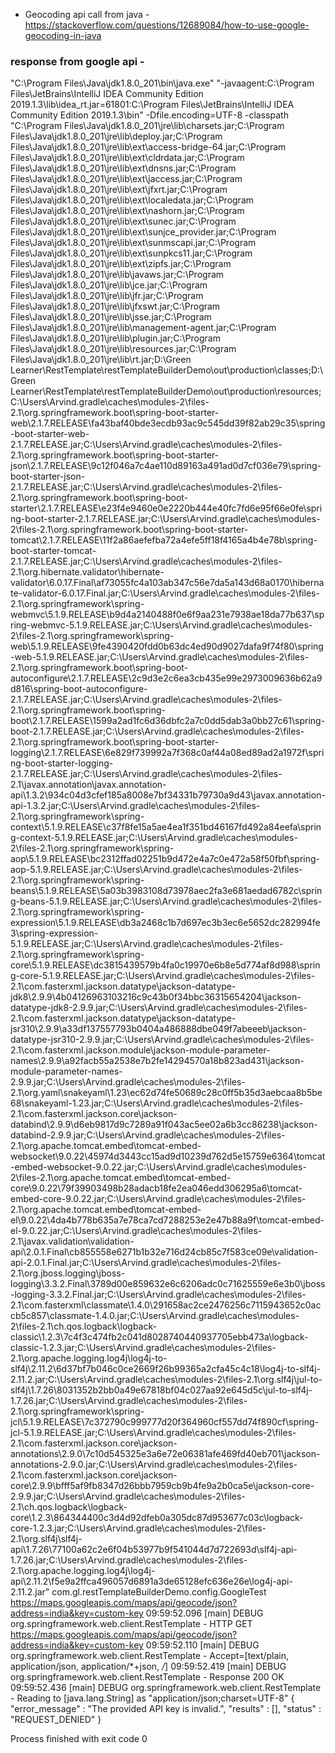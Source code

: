 * Geocoding api call from java - https://stackoverflow.com/questions/12689084/how-to-use-google-geocoding-in-java

### response from google api - 

"C:\Program Files\Java\jdk1.8.0_201\bin\java.exe" "-javaagent:C:\Program Files\JetBrains\IntelliJ IDEA Community Edition 2019.1.3\lib\idea_rt.jar=61801:C:\Program Files\JetBrains\IntelliJ IDEA Community Edition 2019.1.3\bin" -Dfile.encoding=UTF-8 -classpath "C:\Program Files\Java\jdk1.8.0_201\jre\lib\charsets.jar;C:\Program Files\Java\jdk1.8.0_201\jre\lib\deploy.jar;C:\Program Files\Java\jdk1.8.0_201\jre\lib\ext\access-bridge-64.jar;C:\Program Files\Java\jdk1.8.0_201\jre\lib\ext\cldrdata.jar;C:\Program Files\Java\jdk1.8.0_201\jre\lib\ext\dnsns.jar;C:\Program Files\Java\jdk1.8.0_201\jre\lib\ext\jaccess.jar;C:\Program Files\Java\jdk1.8.0_201\jre\lib\ext\jfxrt.jar;C:\Program Files\Java\jdk1.8.0_201\jre\lib\ext\localedata.jar;C:\Program Files\Java\jdk1.8.0_201\jre\lib\ext\nashorn.jar;C:\Program Files\Java\jdk1.8.0_201\jre\lib\ext\sunec.jar;C:\Program Files\Java\jdk1.8.0_201\jre\lib\ext\sunjce_provider.jar;C:\Program Files\Java\jdk1.8.0_201\jre\lib\ext\sunmscapi.jar;C:\Program Files\Java\jdk1.8.0_201\jre\lib\ext\sunpkcs11.jar;C:\Program Files\Java\jdk1.8.0_201\jre\lib\ext\zipfs.jar;C:\Program Files\Java\jdk1.8.0_201\jre\lib\javaws.jar;C:\Program Files\Java\jdk1.8.0_201\jre\lib\jce.jar;C:\Program Files\Java\jdk1.8.0_201\jre\lib\jfr.jar;C:\Program Files\Java\jdk1.8.0_201\jre\lib\jfxswt.jar;C:\Program Files\Java\jdk1.8.0_201\jre\lib\jsse.jar;C:\Program Files\Java\jdk1.8.0_201\jre\lib\management-agent.jar;C:\Program Files\Java\jdk1.8.0_201\jre\lib\plugin.jar;C:\Program Files\Java\jdk1.8.0_201\jre\lib\resources.jar;C:\Program Files\Java\jdk1.8.0_201\jre\lib\rt.jar;D:\Green Learner\RestTemplate\restTemplateBuilderDemo\out\production\classes;D:\Green Learner\RestTemplate\restTemplateBuilderDemo\out\production\resources;C:\Users\Arvind\.gradle\caches\modules-2\files-2.1\org.springframework.boot\spring-boot-starter-web\2.1.7.RELEASE\fa43baf40bde3ecdb93ac9c545dd39f82ab29c35\spring-boot-starter-web-2.1.7.RELEASE.jar;C:\Users\Arvind\.gradle\caches\modules-2\files-2.1\org.springframework.boot\spring-boot-starter-json\2.1.7.RELEASE\9c12f046a7c4ae110d89163a491ad0d7cf036e79\spring-boot-starter-json-2.1.7.RELEASE.jar;C:\Users\Arvind\.gradle\caches\modules-2\files-2.1\org.springframework.boot\spring-boot-starter\2.1.7.RELEASE\e23f4e9460e0e2220b444e40fc7fd6e95f66e0fe\spring-boot-starter-2.1.7.RELEASE.jar;C:\Users\Arvind\.gradle\caches\modules-2\files-2.1\org.springframework.boot\spring-boot-starter-tomcat\2.1.7.RELEASE\11f2a86aefefba72a4efe5ff18f4165a4b4e78b\spring-boot-starter-tomcat-2.1.7.RELEASE.jar;C:\Users\Arvind\.gradle\caches\modules-2\files-2.1\org.hibernate.validator\hibernate-validator\6.0.17.Final\af73055fc4a103ab347c56e7da5a143d68a0170\hibernate-validator-6.0.17.Final.jar;C:\Users\Arvind\.gradle\caches\modules-2\files-2.1\org.springframework\spring-webmvc\5.1.9.RELEASE\b9d4a2140488f0e6f9aa231e7938ae18da77b637\spring-webmvc-5.1.9.RELEASE.jar;C:\Users\Arvind\.gradle\caches\modules-2\files-2.1\org.springframework\spring-web\5.1.9.RELEASE\9fe4390420fdd0b63dc4ed90d9027dafa9f74f80\spring-web-5.1.9.RELEASE.jar;C:\Users\Arvind\.gradle\caches\modules-2\files-2.1\org.springframework.boot\spring-boot-autoconfigure\2.1.7.RELEASE\2c9d3e2c6ea3cb435e99e2973009636b62a9d816\spring-boot-autoconfigure-2.1.7.RELEASE.jar;C:\Users\Arvind\.gradle\caches\modules-2\files-2.1\org.springframework.boot\spring-boot\2.1.7.RELEASE\1599a2ad1fc6d36dbfc2a7c0dd5dab3a0bb27c61\spring-boot-2.1.7.RELEASE.jar;C:\Users\Arvind\.gradle\caches\modules-2\files-2.1\org.springframework.boot\spring-boot-starter-logging\2.1.7.RELEASE\6e829f739992a7f368c0af44a08ed89ad2a1972f\spring-boot-starter-logging-2.1.7.RELEASE.jar;C:\Users\Arvind\.gradle\caches\modules-2\files-2.1\javax.annotation\javax.annotation-api\1.3.2\934c04d3cfef185a8008e7bf34331b79730a9d43\javax.annotation-api-1.3.2.jar;C:\Users\Arvind\.gradle\caches\modules-2\files-2.1\org.springframework\spring-context\5.1.9.RELEASE\c37f8fe15a5ae4ea1f351bd46167fd492a84eefa\spring-context-5.1.9.RELEASE.jar;C:\Users\Arvind\.gradle\caches\modules-2\files-2.1\org.springframework\spring-aop\5.1.9.RELEASE\bc2312ffad02251b9d472e4a7c0e472a58f50fbf\spring-aop-5.1.9.RELEASE.jar;C:\Users\Arvind\.gradle\caches\modules-2\files-2.1\org.springframework\spring-beans\5.1.9.RELEASE\5a03b3983108d73978aec2fa3e681aedad6782c\spring-beans-5.1.9.RELEASE.jar;C:\Users\Arvind\.gradle\caches\modules-2\files-2.1\org.springframework\spring-expression\5.1.9.RELEASE\db3a2468c1b7d697ec3b3ec6e5652dc282994fe3\spring-expression-5.1.9.RELEASE.jar;C:\Users\Arvind\.gradle\caches\modules-2\files-2.1\org.springframework\spring-core\5.1.9.RELEASE\dc3815439579b4fa0c19970e6b8e5d774af8d988\spring-core-5.1.9.RELEASE.jar;C:\Users\Arvind\.gradle\caches\modules-2\files-2.1\com.fasterxml.jackson.datatype\jackson-datatype-jdk8\2.9.9\4b04126963103216c9c43b0f34bbc36315654204\jackson-datatype-jdk8-2.9.9.jar;C:\Users\Arvind\.gradle\caches\modules-2\files-2.1\com.fasterxml.jackson.datatype\jackson-datatype-jsr310\2.9.9\a33df137557793b0404a486888dbe049f7abeeeb\jackson-datatype-jsr310-2.9.9.jar;C:\Users\Arvind\.gradle\caches\modules-2\files-2.1\com.fasterxml.jackson.module\jackson-module-parameter-names\2.9.9\a92facb55a2538e7b2fe14294570a18b823ad431\jackson-module-parameter-names-2.9.9.jar;C:\Users\Arvind\.gradle\caches\modules-2\files-2.1\org.yaml\snakeyaml\1.23\ec62d74fe50689c28c0ff5b35d3aebcaa8b5be68\snakeyaml-1.23.jar;C:\Users\Arvind\.gradle\caches\modules-2\files-2.1\com.fasterxml.jackson.core\jackson-databind\2.9.9\d6eb9817d9c7289a91f043ac5ee02a6b3cc86238\jackson-databind-2.9.9.jar;C:\Users\Arvind\.gradle\caches\modules-2\files-2.1\org.apache.tomcat.embed\tomcat-embed-websocket\9.0.22\45974d3443cc15ad9d10239d762d5e15759e6364\tomcat-embed-websocket-9.0.22.jar;C:\Users\Arvind\.gradle\caches\modules-2\files-2.1\org.apache.tomcat.embed\tomcat-embed-core\9.0.22\79f39903498b28adacb18fe2ea046edd306295a6\tomcat-embed-core-9.0.22.jar;C:\Users\Arvind\.gradle\caches\modules-2\files-2.1\org.apache.tomcat.embed\tomcat-embed-el\9.0.22\4da4b778b635a7e78ca7cd7288253e2e47b88a9f\tomcat-embed-el-9.0.22.jar;C:\Users\Arvind\.gradle\caches\modules-2\files-2.1\javax.validation\validation-api\2.0.1.Final\cb855558e6271b1b32e716d24cb85c7f583ce09e\validation-api-2.0.1.Final.jar;C:\Users\Arvind\.gradle\caches\modules-2\files-2.1\org.jboss.logging\jboss-logging\3.3.2.Final\3789d00e859632e6c6206adc0c71625559e6e3b0\jboss-logging-3.3.2.Final.jar;C:\Users\Arvind\.gradle\caches\modules-2\files-2.1\com.fasterxml\classmate\1.4.0\291658ac2ce2476256c7115943652c0accb5c857\classmate-1.4.0.jar;C:\Users\Arvind\.gradle\caches\modules-2\files-2.1\ch.qos.logback\logback-classic\1.2.3\7c4f3c474fb2c041d8028740440937705ebb473a\logback-classic-1.2.3.jar;C:\Users\Arvind\.gradle\caches\modules-2\files-2.1\org.apache.logging.log4j\log4j-to-slf4j\2.11.2\6d37bf7b046c0ce2669f26b99365a2cfa45c4c18\log4j-to-slf4j-2.11.2.jar;C:\Users\Arvind\.gradle\caches\modules-2\files-2.1\org.slf4j\jul-to-slf4j\1.7.26\8031352b2bb0a49e67818bf04c027aa92e645d5c\jul-to-slf4j-1.7.26.jar;C:\Users\Arvind\.gradle\caches\modules-2\files-2.1\org.springframework\spring-jcl\5.1.9.RELEASE\7c372790c999777d20f364960cf557dd74f890cf\spring-jcl-5.1.9.RELEASE.jar;C:\Users\Arvind\.gradle\caches\modules-2\files-2.1\com.fasterxml.jackson.core\jackson-annotations\2.9.0\7c10d545325e3a6e72e06381afe469fd40eb701\jackson-annotations-2.9.0.jar;C:\Users\Arvind\.gradle\caches\modules-2\files-2.1\com.fasterxml.jackson.core\jackson-core\2.9.9\bfff5af9fb8347d26bbb7959cb9b4fe9a2b0ca5e\jackson-core-2.9.9.jar;C:\Users\Arvind\.gradle\caches\modules-2\files-2.1\ch.qos.logback\logback-core\1.2.3\864344400c3d4d92dfeb0a305dc87d953677c03c\logback-core-1.2.3.jar;C:\Users\Arvind\.gradle\caches\modules-2\files-2.1\org.slf4j\slf4j-api\1.7.26\77100a62c2e6f04b53977b9f541044d7d722693d\slf4j-api-1.7.26.jar;C:\Users\Arvind\.gradle\caches\modules-2\files-2.1\org.apache.logging.log4j\log4j-api\2.11.2\f5e9a2ffca496057d6891a3de65128efc636e26e\log4j-api-2.11.2.jar" com.gl.restTemplateBuilderDemo.config.GoogleTest
https://maps.googleapis.com/maps/api/geocode/json?address=india&key=custom-key
09:59:52.096 [main] DEBUG org.springframework.web.client.RestTemplate - HTTP GET https://maps.googleapis.com/maps/api/geocode/json?address=india&key=custom-key
09:59:52.110 [main] DEBUG org.springframework.web.client.RestTemplate - Accept=[text/plain, application/json, application/*+json, */*]
09:59:52.419 [main] DEBUG org.springframework.web.client.RestTemplate - Response 200 OK
09:59:52.436 [main] DEBUG org.springframework.web.client.RestTemplate - Reading to [java.lang.String] as "application/json;charset=UTF-8"
{
   "error_message" : "The provided API key is invalid.",
   "results" : [],
   "status" : "REQUEST_DENIED"
}


Process finished with exit code 0

